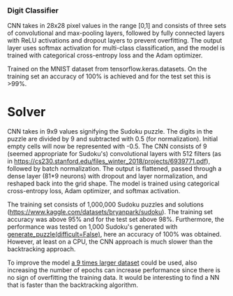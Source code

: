### Digit Classifier

CNN takes in 28x28 pixel values in the range [0,1] and consists of three sets of convolutional and max-pooling layers, followed by fully connected layers with ReLU activations and dropout layers to prevent overfitting. The output layer uses softmax activation for multi-class classification, and the model is trained with categorical cross-entropy loss and the Adam optimizer.

Trained on the MNIST dataset from tensorflow.keras.datasets. On the training set an accuracy of 100% is achieved and for the test set this is >99%.

# Solver

CNN takes in 9x9 values signifying the Sudoku puzzle. The digits in the puzzle are divided by 9 and subtracted with 0.5 (for normalization). Initial empty cells will now be represented with -0.5. The CNN consists of 9 (seemed appropriate for Sudoku's) convolutional layers with 512 filters (as in https://cs230.stanford.edu/files_winter_2018/projects/6939771.pdf), followed by batch normalization. The output is flattened, passed through a dense layer (81*9 neurons) with dropout and layer normalization, and reshaped back into the grid shape. The model is trained using categorical cross-entropy loss, Adam optimizer, and softmax activation.

The training set consists of 1,000,000 Sudoku puzzles and solutions (https://www.kaggle.com/datasets/bryanpark/sudoku). The training set accuracy was above 95% and for the test set above 98%. Furthermore, the performance was tested on 1,000 Sudoku's generated with [generate_puzzle(difficult=False)](../src/generate.py), here an accuracy of 100% was obtained. However, at least on a CPU, the CNN approach is much slower than the backtracking approach.

To improve the model [a 9 times larger dataset](https://www.kaggle.com/datasets/rohanrao/sudoku) could be used, also increasing the number of epochs can increase performance since there is no sign of overfitting the training data. It would be interesting to find a NN that is faster than the backtracking algorithm.